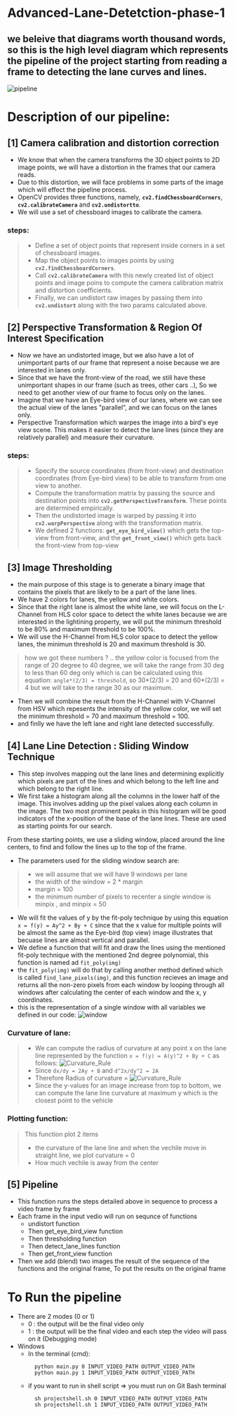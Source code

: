 # Advanced-Lane-Detetction-phase-1

## we beleive that diagrams worth thousand words, so this is the high level diagram which represents the pipeline of the project starting from reading a frame to detecting the lane curves and lines.
![pipeline](pipeline.png)

# Description of our pipeline:

## [1] Camera calibration and distortion correction
- We know that when the camera transforms the 3D object points to 2D image points, we will have a distortion in the frames that our camera reads.
- Due to this distortion, we will face problems in some parts of the image which will effect the pipeline process.
- OpenCV provides three functions, namely, **`cv2.findChessboardCorners`**, **`cv2.calibrateCamera`** and **`cv2.undistortto`**.
- We will use a set of chessboard images to calibrate the camera.
### steps:
> * Define a set of object points that represent inside corners in a set of chessboard images.
> * Map the object points to images points by using **`cv2.findChessboardCorners`**.
> * Call **`cv2.calibrateCamera`** with this newly created list of object points and image poins to compute the camera calibration matrix and distortion coefficients.
> * Finally, we can undistort raw images by passing them into **`cv2.undistort`** along with the two params calculated above.



## [2] Perspective Transformation & Region Of Interest Specification
- Now we have an undistorted image, but we also have a lot of unimportant parts of our frame that represent a noise because we are interested in lanes only.
- Since that we have the front-view of the road, we still have these unimportant shapes in our frame (such as trees, other cars ..), So we need to get another view of our frame to focus only on the lanes.
- Imagine that we have an Eye-bird view of our lanes, where we can see the actual view of the lanes "parallel", and we can focus on the lanes only.
- Perspective Transformation which warpes the image into a bird's eye view scene. This makes it easier to detect the lane lines (since they are relatively parallel) and measure their curvature.
### steps:
> * Specify the source coordinates (from front-view) and destination coordinates (from Eye-bird view) to be able to transform from one view to another.
> * Compute the transformation matrix by passing the source and destination points into **`cv2.getPerspectiveTransform`**. These points are determined empirically.
> * Then the undistorted image is warped by passing it into **`cv2.warpPerspective`** along with the transformation matrix.
> * We defined 2 functions: **`get_eye_bird_view()`** which gets the top-view from front-view, and the **`get_front_view()`** which gets back the front-view from top-view 



## [3] Image Thresholding
- the main purpose of this stage is to generate a binary image that contains the pixels that are likely to be a part of the lane lines.
- We have 2 colors for lanes, the yellow and white colors.
- Since that the right lane is almost the white lane, we will focus on the L-Channel from HLS color space to detect the white lanes because we are interested in the lightining property, we will put the minimum threshold to be 80% and maximum threshold to be 100%.
- We will use the H-Channel from HLS color space to detect the yellow lanes, the minimun threshold is 20 and maximum threshold is 30.
> how we got these numbers ? .. the yellow color is focused from the range of 20 degree to 40 degree, we will take the range from 30 deg to less than 60 deg only which is can be calculated using this equation: `angle*(2/3) = threshold`, so 30*(2/3) = 20 and 60*(2/3) = 4  but we will take to the range 30 as our maximum.
- Then we will combine the result from the H-Channel with V-Channel from HSV which repesents the intensity of the yellow color, we will set the minimum threshold = 70 and maximum threshold = 100.
- and finlly we have the left lane and right lane detected successfully.  



## [4] Lane Line Detection : Sliding Window Technique
-  This step involves mapping out the lane lines and determining explicitly which pixels are part of the lines and which belong to the left line and which belong to the right line.
-  We first take a histogram along all the columns in the lower half of the image. This involves adding up the pixel values along each column in the image. The two most prominent peaks in this histogram will be good indicators of the x-position of the base of the lane lines. These are used as starting points for our search.

From these starting points, we use a sliding window, placed around the line centers, to find and follow the lines up to the top of the frame.

- The parameters used for the sliding window search are:
> * we will assume that we will have 9 windows per lane 
> * the width of the window = 2 * margin 
> * margin = 100
> * the minimum number of pixels to recenter a single window is minpix , and minpix = 50

- We will fit the values of y by the fit-poly technique by using this equation `x = f(y) = Ay^2 + By + C` since that the x value for multiple points will be almost the same as the Eye-bird (top view) image illustrates that becuase lines are almost vertical and parallel.
- We define a function that will fit and draw the lines using the mentioned fit-poly technique with the mentioned 2nd degree polynomial, this function is named ad `fit_poly(img)`
- the `fit_poly(img)` will do that by calling another method defined which is called `find_lane_pixels(img)`, and this function recieves an image and returns all the non-zero pixels from each window by looping through all windows after calculating the center of each window and the x, y coordinates.
- this is the representation of a single window with all variables we defined in our code:
![window](window.png)
### Curvature of lane:
> * We can compute the radius of curvature at any point x on the lane line represented by the function `x = f(y) = A(y)^2 + By + C` as follows:
> ![Curvature_Rule](curvature_rule(1).png)
> * Since `dx/dy = 2Ay + B` and `d^2x/dy^2 = 2A`
> * Therefore Radius of curvature = ![Curvature_Rule](curvature_rule(2).png)
> * Since the y-values for an image increase from top to bottom, we can compute the lane line curvature at maximum y which is the closest point to the vehicle
### Plotting function:
> This function plot 2 items 
> * the curvature of the lane line and when the vechile move in straight line, we plot curvature = 0 
> * How much vechile is away from the center


## [5] Pipeline
-  This function runs the steps detailed above in sequence to process a video frame by frame 
-  Each frame in the input vedio will run on sequnce of functions 
    * undistort function 
    * Then get_eye_bird_view function
    * Then thresholding function
    * Then detect_lane_lines function
    * Then get_front_view function
- Then we add (blend) two images the result of the sequence of the functions and the original frame, To put the results on the original frame
 
 
 # To Run the pipeline
 - There are 2 modes (0 or 1) 
     * 0 : the output will be the final video only
     * 1 : the output will be the final video and each step the video will pass on it (Debugging mode)
 - Windows 
    * In the terminal (cmd):
        ``` 
          python main.py 0 INPUT_VIDEO_PATH OUTPUT_VIDEO_PATH
          python main.py 1 INPUT_VIDEO_PATH OUTPUT_VIDEO_PATH
        ```
    * if you want to run in shell script => you must run on Git Bash terminal
        ``` 
          sh projectshell.sh 0 INPUT_VIDEO_PATH OUTPUT_VIDEO_PATH
          sh projectshell.sh 1 INPUT_VIDEO_PATH OUTPUT_VIDEO_PATH
        ```
